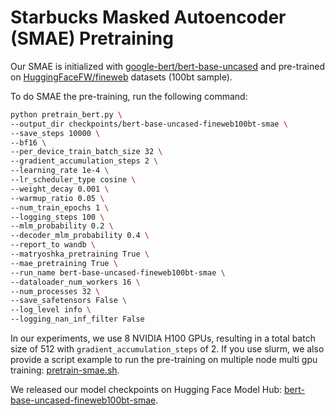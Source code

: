 # Starbucks Masked Autoencoder (SMAE) Pretraining

Our SMAE is initialized with [google-bert/bert-base-uncased](https://huggingface.co/google-bert/bert-base-uncased) 
and pre-trained on [HuggingFaceFW/fineweb](https://huggingface.co/datasets/HuggingFaceFW/fineweb) datasets (100bt sample).

To do SMAE the pre-training, run the following command:
```bash
python pretrain_bert.py \
--output_dir checkpoints/bert-base-uncased-fineweb100bt-smae \
--save_steps 10000 \
--bf16 \
--per_device_train_batch_size 32 \
--gradient_accumulation_steps 2 \
--learning_rate 1e-4 \
--lr_scheduler_type cosine \
--weight_decay 0.001 \
--warmup_ratio 0.05 \
--num_train_epochs 1 \
--logging_steps 100 \
--mlm_probability 0.2 \
--decoder_mlm_probability 0.4 \
--report_to wandb \
--matryoshka_pretraining True \
--mae_pretraining True \
--run_name bert-base-uncased-fineweb100bt-smae \
--dataloader_num_workers 16 \
--num_processes 32 \
--save_safetensors False \
--log_level info \
--logging_nan_inf_filter False
```
In our experiments, we use 8 NVIDIA H100 GPUs, resulting in a total batch size of 512 with `gradient_accumulation_steps` of 2.
If you use slurm, we also provide a script example to run the pre-training on multiple node multi gpu training: [pretrain-smae.sh](pretrain-smae.sh).

We released our model checkpoints on Hugging Face Model Hub: [bert-base-uncased-fineweb100bt-smae](https://huggingface.co/ielabgroup/bert-base-uncased-fineweb100bt-smae). 